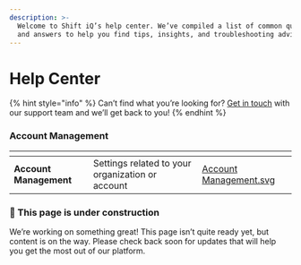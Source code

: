 ```yaml
---
description: >-
  Welcome to Shift iQ’s help center. We’ve compiled a list of common questions
  and answers to help you find tips, insights, and troubleshooting advice.
---
```


# Help Center

{% hint style="info" %}
Can’t find what you’re looking for? [Get in touch](mailto:support@shiftiq.com) with our support team and we’ll get back to you!
{% endhint %}

### Account Management

<table data-view="cards"><thead><tr><th></th><th></th><th data-hidden data-card-cover data-type="files"></th></tr></thead><tbody><tr><td><strong>Account Management</strong></td><td>Settings related to your organization or account</td><td><a href=".gitbook/assets/Account Management.svg">Account Management.svg</a></td></tr></tbody></table>

### 🚧 This p**age is under construction**

We’re working on something great! This page isn’t quite ready yet, but content is on the way. Please check back soon for updates that will help you get the most out of our platform.
